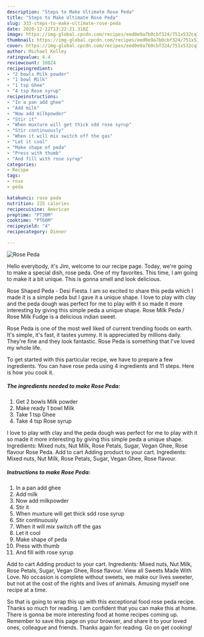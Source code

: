 ```yaml
---
description: "Steps to Make Ultimate Rose Peda"
title: "Steps to Make Ultimate Rose Peda"
slug: 333-steps-to-make-ultimate-rose-peda
date: 2020-12-22T13:22:21.310Z
image: https://img-global.cpcdn.com/recipes/eed0e9a7b0cbf324/751x532cq70/rose-peda-recipe-main-photo.jpg
thumbnail: https://img-global.cpcdn.com/recipes/eed0e9a7b0cbf324/751x532cq70/rose-peda-recipe-main-photo.jpg
cover: https://img-global.cpcdn.com/recipes/eed0e9a7b0cbf324/751x532cq70/rose-peda-recipe-main-photo.jpg
author: Michael Kelley
ratingvalue: 4.4
reviewcount: 10824
recipeingredient:
- "2 bowls Milk powder"
- "1 bowl Milk"
- "1 tsp Ghee"
- "4 tsp Rose syrup"
recipeinstructions:
- "In a pan add ghee"
- "Add milk"
- "Now add milkpowder"
- "Stir it"
- "When muxture will get thick sdd rose syrup"
- "Stir continuously"
- "When it will mix switch off the gas"
- "Let it cool"
- "Make shape of peda"
- "Press with thumb"
- "And fill with rose syrup"
categories:
- Recipe
tags:
- rose
- peda

katakunci: rose peda 
nutrition: 225 calories
recipecuisine: American
preptime: "PT30M"
cooktime: "PT60M"
recipeyield: "4"
recipecategory: Dinner

---
```



![Rose Peda](https://img-global.cpcdn.com/recipes/eed0e9a7b0cbf324/751x532cq70/rose-peda-recipe-main-photo.jpg)

Hello everybody, it's Jim, welcome to our recipe page. Today, we're going to make a special dish, rose peda. One of my favorites. This time, I am going to make it a bit unique. This is gonna smell and look delicious.

Rose Shaped Peda - Desi Fiesta. I am so excited to share this peda which I made it is a simple peda but I gave it a unique shape. I love to play with clay and the peda dough was perfect for me to play with it so made it more interesting by giving this simple peda a unique shape. Rose Milk Peda / Rose Milk Fudge is a delicious indian sweet.

Rose Peda is one of the most well liked of current trending foods on earth. It's simple, it's fast, it tastes yummy. It is appreciated by millions daily. They're fine and they look fantastic. Rose Peda is something that I've loved my whole life.


To get started with this particular recipe, we have to prepare a few ingredients. You can have rose peda using 4 ingredients and 11 steps. Here is how you cook it.

<!--inarticleads1-->

##### The ingredients needed to make Rose Peda:

1. Get 2 bowls Milk powder
1. Make ready 1 bowl Milk
1. Take 1 tsp Ghee
1. Take 4 tsp Rose syrup


I love to play with clay and the peda dough was perfect for me to play with it so made it more interesting by giving this simple peda a unique shape. Ingredients: Mixed nuts, Nut Milk, Rose Petals, Sugar, Vegan Ghee, Rose flavour Rose Peda. Add to cart Adding product to your cart. Ingredients: Mixed nuts, Nut Milk, Rose Petals, Sugar, Vegan Ghee, Rose flavour. 

<!--inarticleads2-->

##### Instructions to make Rose Peda:

1. In a pan add ghee
1. Add milk
1. Now add milkpowder
1. Stir it
1. When muxture will get thick sdd rose syrup
1. Stir continuously
1. When it will mix switch off the gas
1. Let it cool
1. Make shape of peda
1. Press with thumb
1. And fill with rose syrup


Add to cart Adding product to your cart. Ingredients: Mixed nuts, Nut Milk, Rose Petals, Sugar, Vegan Ghee, Rose flavour. View all Sweets Made With Love. No occasion is complete without sweets, we make our lives sweeter, but not at the cost of the rights and lives of animals. Amusing myself one recipe at a time. 

So that is going to wrap this up with this exceptional food rose peda recipe. Thanks so much for reading. I am confident that you can make this at home. There is gonna be more interesting food at home recipes coming up. Remember to save this page on your browser, and share it to your loved ones, colleague and friends. Thanks again for reading. Go on get cooking!
